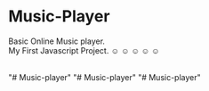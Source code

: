 # Music-Player

Basic Online Music player.<br>
My First Javascript Project.
☺ ☺ ☺ ☺ ☺
<br><br>


"# Music-player" 
"# Music-player" 
"# Music-player" 
